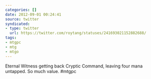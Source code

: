 ```yaml
---
categories: []
date: 2012-09-01 00:24:41
source: twitter
syndicated:
- type: twitter
  url: https://twitter.com/roytang/statuses/241693021152882688/
tags:
- mtgpc
- mtg
- mtgo
---
```


Eternal Witness getting back Cryptic Command, leaving four mana untapped. So much value. #mtgpc